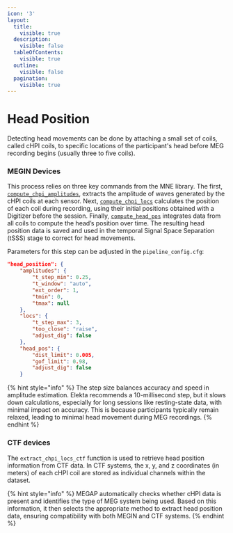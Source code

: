 ```yaml
---
icon: '3'
layout:
  title:
    visible: true
  description:
    visible: false
  tableOfContents:
    visible: true
  outline:
    visible: false
  pagination:
    visible: true
---
```


# Head Position

Detecting head movements can be done by attaching a small set of coils, called cHPI coils, to specific locations of the participant's head before MEG recording begins (usually three to five coils).

### MEGIN Devices

This process relies on three key commands from the MNE library. The first, [`compute_chpi_amplitudes`](https://mne.tools/stable/generated/mne.chpi.compute_chpi_amplitudes.html), extracts the amplitude of waves generated by the cHPI coils at each sensor. Next, [`compute_chpi_locs`](https://mne.tools/stable/generated/mne.chpi.compute_chpi_locs.html) calculates the position of each coil during recording, using their initial positions obtained with a Digitizer before the session. Finally, [`compute_head_pos`](https://mne.tools/stable/generated/mne.chpi.compute_head_pos.html) integrates data from all coils to compute the head’s position over time. The resulting head position data is saved and used in the temporal Signal Space Separation (tSSS) stage to correct for head movements.

Parameters for this step can be adjusted in the `pipeline_config.cfg`:

```json
"head_position": {
    "amplitudes": {
        "t_step_min": 0.25,
        "t_window": "auto",
        "ext_order": 1,
        "tmin": 0,
        "tmax": null
    },
    "locs": {
        "t_step_max": 3,
        "too_close": "raise",
        "adjust_dig": false
    },
    "head_pos": {
        "dist_limit": 0.005,
        "gof_limit": 0.98,
        "adjust_dig": false
    }
```

{% hint style="info" %}
The step size balances accuracy and speed in amplitude estimation. Elekta recommends a 10-millisecond step, but it slows down calculations, especially for long sessions like resting-state data, with minimal impact on accuracy. This is because participants typically remain relaxed, leading to minimal head movement during MEG recordings.
{% endhint %}

### CTF devices

The `extract_chpi_locs_ctf` function is used to retrieve head position information from CTF data. In CTF systems, the x, y, and z coordinates (in meters) of each cHPI coil are stored as individual channels within the dataset.

{% hint style="info" %}
MEGAP automatically checks whether cHPI data is present and identifies the type of MEG system being used. Based on this information, it then selects the appropriate method to extract head position data, ensuring compatibility with both MEGIN and CTF systems.
{% endhint %}
